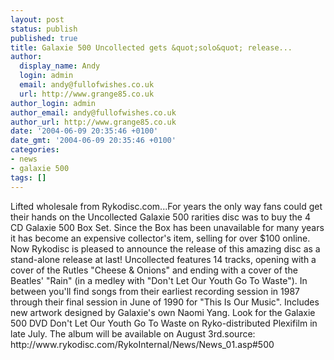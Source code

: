 ```yaml
---
layout: post
status: publish
published: true
title: Galaxie 500 Uncollected gets &quot;solo&quot; release...
author:
  display_name: Andy
  login: admin
  email: andy@fullofwishes.co.uk
  url: http://www.grange85.co.uk
author_login: admin
author_email: andy@fullofwishes.co.uk
author_url: http://www.grange85.co.uk
date: '2004-06-09 20:35:46 +0100'
date_gmt: '2004-06-09 20:35:46 +0100'
categories:
- news
- galaxie 500
tags: []
---
```

<p>Lifted wholesale from Rykodisc.com...For years the only way fans could get their hands on the Uncollected Galaxie 500 rarities disc was to buy the 4 CD Galaxie 500 Box Set. Since the Box has been unavailable for many years it has become an expensive collector's item, selling for over $100 online. Now Rykodisc is pleased to announce the release of this amazing disc as a stand-alone release at last! Uncollected features 14 tracks, opening with a cover of the Rutles "Cheese &amp; Onions" and ending with a cover of the Beatles' "Rain" (in a medley with "Don't Let Our Youth Go To Waste"). In between you'll find songs from their earliest recording session in 1987 through their final session in June of 1990 for "This Is Our Music". Includes new artwork designed by Galaxie's own Naomi Yang. Look for the Galaxie 500 DVD Don't Let Our Youth Go To Waste on Ryko-distributed Plexifilm in late July. The album will be available on August 3rd.source: http://www.rykodisc.com/RykoInternal/News/News_01.asp#500</p>
